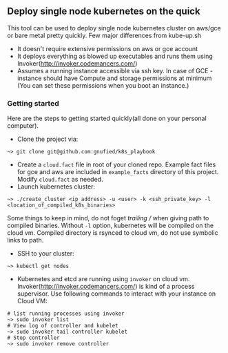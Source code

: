 ## Deploy single node kubernetes on the quick

This tool can be used to deploy single node kubernetes cluster on
aws/gce or bare metal pretty quickly. Few major differences from kube-up.sh

* It doesn't require extensive permissions on aws or gce account
* It deploys everything as blowed up executables and runs them using Invoker(http://invoker.codemancers.com/)
* Assumes a running instance accessible via ssh key. In case of GCE - instance should have Compute and storage
  permissions at minimum (You can set these permissions when you boot an instance.)

### Getting started

Here are the steps to getting started quickly(all done on your personal computer).

* Clone the project via:

```
~> git clone git@github.com:gnufied/k8s_playbook
```
* Create a `cloud.fact` file in root of your cloned repo. Example fact files for gce and aws are
   included in `example_facts` directory of this project. Modify `cloud.fact` as needed.
* Launch kubernetes cluster:

```
~> ./create_cluster <ip_address> -u <user> -k <ssh_private_key> -l <location_of_compiled_k8s_binaries>
```

Some things to keep in mind, do not foget *trailing /* when giving path to compiled binaries. Without `-l`
option, kubernetes will be compiled on the cloud vm. Compiled directory is rsynced to cloud vm, do not use
symbolic links to path.
* SSH to your cluster:

```
~> kubectl get nodes
```
* Kubernetes and etcd are running using `invoker` on cloud vm. Invoker(http://invoker.codemancers.com/) is kind of a process supervisor.
   Use following commands to interact with your instance on Cloud VM:

```
# list running processes using invoker
~> sudo invoker list
# View log of controller and kubelet
~> sudo invoker tail controller kubelet
# Stop controller
~> sudo invoker remove controller
```
